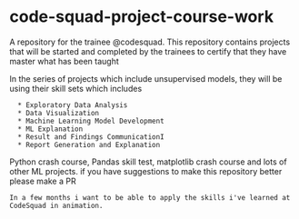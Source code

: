 # code-squad-project-course-work
A repository for the trainee @codesquad. This repository contains projects that will be started and completed by the trainees to certify that they have master what has been taught

In the series of projects which include unsupervised models, they will be using their skill sets which includes

      * Exploratory Data Analysis 
      * Data Visualization
      * Machine Learning Model Development
      * ML Explanation
      * Result and Findings CommunicationI
      * Report Generation and Explanation
      
Python crash course, Pandas skill test, matplotlib crash course and lots of other ML projects. if you have suggestions to make this repository better please make a PR

`In a few months i want to be able to apply the skills i've learned at CodeSquad in animation.`

